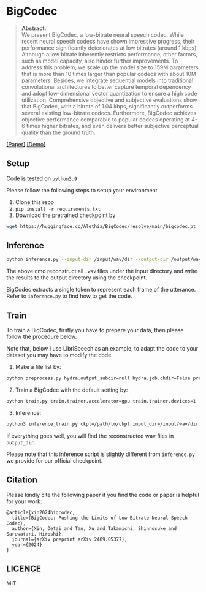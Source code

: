 # BigCodec
>**Abstract:**<br>
We present BigCodec, a low-bitrate neural speech codec. While recent neural speech codecs have shown impressive progress, their performance significantly deteriorates at low bitrates (around 1 kbps). Although a low bitrate inherently restricts performance, other factors, such as model capacity, also hinder further improvements. To address this problem, we scale up the model size to 159M parameters that is more than 10 times larger than popular codecs with about 10M parameters. Besides, we integrate sequential models into traditional convolutional architectures to better capture temporal dependency and adopt low-dimensional vector quantization to ensure a high code utilization. Comprehensive objective and subjective evaluations show that BigCodec, with a bitrate of 1.04 kbps, significantly outperforms several existing low-bitrate codecs. Furthermore, BigCodec achieves objective performance comparable to popular codecs operating at 4-6 times higher bitrates, and even delivers better subjective perceptual quality than the ground truth.

[[Paper]](https://arxiv.org/abs/2409.05377) [[Demo]](https://aria-k-alethia.github.io/bigcodec-demo/)

## Setup
Code is tested on `python3.9`

Please follow the following steps to setup your environment
1. Clone this repo
2. `pip install -r requirements.txt`
3. Download the pretrained checkpoint by
```bash
wget https://huggingface.co/Alethia/BigCodec/resolve/main/bigcodec.pt
```

## Inference
```bash
python inference.py --input-dir /input/wav/dir --output-dir /output/wav/dir --ckpt /ckpt/path
```
The above cmd reconstruct all `.wav` files under the input directory and write the results to the output directory using the checkpoint.

BigCodec extracts a single token to represent each frame of the utterance. Refer to `inference.py` to find how to get the code.

## Train
To train a BigCodec, firstly you have to prepare your data, then please follow the procedure below.

Note that, below I use LibriSpeech as an example, to adapt the code to your dataset you may have to modify the code.

1. Make a file list by:
```bash
python preprocess.py hydra.output_subdir=null hydra.job.chdir=False preprocess.datasets.LibriSpeech.root=/path/to/LibriSpeech
``` 

2. Train a BigCodec with the default setting by:
```bash
python train.py train.trainer.accelerator=gpu train.trainer.devices=1
```

3. Inference:
```bash
python3 inference_train.py ckpt=/path/to/ckpt input_dir=/input/wav/dir output_dir=/output/wav/dir train.trainer.precision=32 hydra.output_subdir=null hydra.job.chdir=False
```

If everything goes well, you will find the reconstructed wav files in `output_dir`.

Please note that this inference script is slightly different from `inference.py` we provide for our official checkpoint.

## Citation
Please kindly cite the following paper if you find the code or paper is helpful for your work:
```
@article{xin2024bigcodec,
  title={BigCodec: Pushing the Limits of Low-Bitrate Neural Speech Codec},
  author={Xin, Detai and Tan, Xu and Takamichi, Shinnosuke and Saruwatari, Hiroshi},
  journal={arXiv preprint arXiv:2409.05377},
  year={2024}
}
```

## LICENCE
MIT
